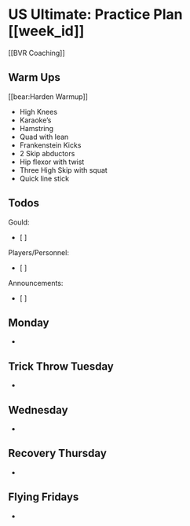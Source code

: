 # US Ultimate: Practice Plan [[week_id]]
[[BVR Coaching]]

## Warm Ups

[[bear:Harden Warmup]]
* High Knees
* Karaoke’s
* Hamstring 
* Quad with lean
* Frankenstein Kicks
* 2 Skip abductors
* Hip flexor with twist
* Three High Skip with squat
* Quick line stick

## Todos

Gould:
- [ ] 

Players/Personnel:
- [ ] 

Announcements:
- [ ] 

## Monday 

- 

## Trick Throw Tuesday

- 

## Wednesday

- 

## Recovery Thursday

- 

## Flying Fridays

- 